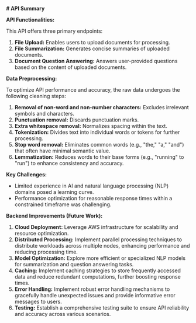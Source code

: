  **# API Summary**

**API Functionalities:**

This API offers three primary endpoints:

1. **File Upload:** Enables users to upload documents for processing.
2. **File Summarization:** Generates concise summaries of uploaded documents.
3. **Document Question Answering:** Answers user-provided questions based on the content of uploaded documents.

**Data Preprocessing:**

To optimize API performance and accuracy, the raw data undergoes the following cleaning steps:

1. **Removal of non-word and non-number characters:** Excludes irrelevant symbols and characters.
2. **Punctuation removal:** Discards punctuation marks.
3. **Extra whitespace removal:** Normalizes spacing within the text.
4. **Tokenization:** Divides text into individual words or tokens for further processing.
5. **Stop word removal:** Eliminates common words (e.g., "the," "a," "and") that often have minimal semantic value.
6. **Lemmatization:** Reduces words to their base forms (e.g., "running" to "run") to enhance consistency and accuracy.

**Key Challenges:**

- Limited experience in AI and natural language processing (NLP) domains posed a learning curve.
- Performance optimization for reasonable response times within a constrained timeframe was challenging.

**Backend Improvements (Future Work):**

1. **Cloud Deployment:** Leverage AWS infrastructure for scalability and resource optimization.
2. **Distributed Processing:** Implement parallel processing techniques to distribute workloads across multiple nodes, enhancing performance and reducing processing time.
3. **Model Optimization:** Explore more efficient or specialized NLP models for summarization and question answering tasks.
4. **Caching:** Implement caching strategies to store frequently accessed data and reduce redundant computations, further boosting response times.
5. **Error Handling:** Implement robust error handling mechanisms to gracefully handle unexpected issues and provide informative error messages to users.
6. **Testing:** Establish a comprehensive testing suite to ensure API reliability and accuracy across various scenarios.
